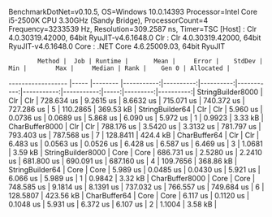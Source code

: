 
BenchmarkDotNet=v0.10.5, OS=Windows 10.0.14393
Processor=Intel Core i5-2500K CPU 3.30GHz (Sandy Bridge), ProcessorCount=4
Frequency=3233539 Hz, Resolution=309.2587 ns, Timer=TSC
  [Host] : Clr 4.0.30319.42000, 64bit RyuJIT-v4.6.1648.0
  Clr    : Clr 4.0.30319.42000, 64bit RyuJIT-v4.6.1648.0
  Core   : .NET Core 4.6.25009.03, 64bit RyuJIT


            Method |  Job | Runtime |       Mean |     Error |    StdDev |        Min |        Max |     Median | Rank |    Gen 0 | Allocated |
------------------ |----- |-------- |-----------:|----------:|----------:|-----------:|-----------:|-----------:|-----:|---------:|----------:|
 StringBuilder8000 |  Clr |     Clr | 728.634 us | 9.2615 us | 8.6632 us | 715.071 us | 740.372 us | 727.286 us |    5 | 110.2865 | 369.53 kB |
   StringBuilder64 |  Clr |     Clr |   5.960 us | 0.0736 us | 0.0689 us |   5.868 us |   6.090 us |   5.972 us |    1 |   0.9923 |   3.33 kB |
    CharBuffer8000 |  Clr |     Clr | 788.176 us | 3.5420 us | 3.3132 us | 781.797 us | 793.403 us | 787.568 us |    7 | 128.8411 |  424.4 kB |
      CharBuffer64 |  Clr |     Clr |   6.483 us | 0.0563 us | 0.0526 us |   6.428 us |   6.587 us |   6.469 us |    3 |   1.0681 |   3.59 kB |
 StringBuilder8000 | Core |    Core | 686.731 us | 2.5280 us | 2.2410 us | 681.800 us | 690.091 us | 687.160 us |    4 | 109.7656 | 368.86 kB |
   StringBuilder64 | Core |    Core |   5.989 us | 0.0485 us | 0.0430 us |   5.921 us |   6.066 us |   5.989 us |    1 |   0.9842 |   3.32 kB |
    CharBuffer8000 | Core |    Core | 748.585 us | 9.1814 us | 8.1391 us | 737.032 us | 766.557 us | 749.684 us |    6 | 128.5807 | 423.56 kB |
      CharBuffer64 | Core |    Core |   6.117 us | 0.1120 us | 0.1048 us |   5.931 us |   6.372 us |   6.107 us |    2 |   1.1004 |   3.58 kB |
